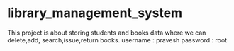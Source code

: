 # library_management_system
This project is about storing students and books data where we can delete,add, search,issue,return books.
username : pravesh
password : root

